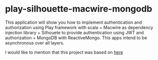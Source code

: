# play-silhouette-macwire-mongodb
This application will show you how to implement authentication and authorization using Play framework with scala + Macwire as dependency injection library + Silhouete to provide authentication using JWT and authorization + MongoDB with ReactiveMongo. This apps intend to be asynchronous over all layers. 

I would like to mention that this project was based on [here](https://github.com/olivebh/play-silhouette-ratelimiting)
